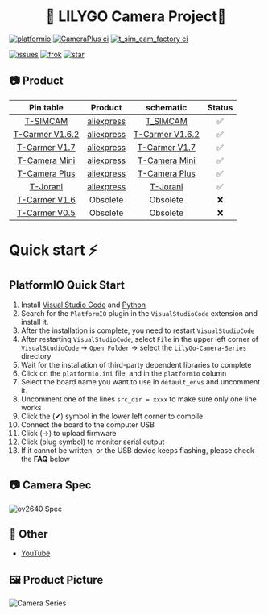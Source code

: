 <h1 align = "center">🌟 LILYGO Camera Project🌟</h1>

[![platformio](https://github.com/Xinyuan-LilyGO/LilyGo-Camera-Series/actions/workflows/platformio.yml/badge.svg)](https://github.com/Xinyuan-LilyGO/LilyGo-Camera-Series/actions/workflows/platformio.yml/build.yml)
[![CameraPlus ci](https://github.com/Xinyuan-LilyGO/LilyGo-Camera-Series/actions/workflows/camera-plus.yml/badge.svg)](https://github.com/Xinyuan-LilyGO/LilyGo-Camera-Series/actions/workflows/camera-plus.yml)
[![t_sim_cam_factory ci](https://github.com/Xinyuan-LilyGO/LilyGo-Camera-Series/actions/workflows/t-sim-factory.yml/badge.svg)](https://github.com/Xinyuan-LilyGO/LilyGo-Camera-Series/actions/workflows/t-sim-factory.yml)

[![issues](https://img.shields.io/github/issues/Xinyuan-LilyGO/LilyGo-Camera-Series)](https://github.com/Xinyuan-LilyGO/LilyGo-Camera-Series/issues)
[![frok](https://img.shields.io/github/forks/Xinyuan-LilyGO/LilyGo-Camera-Series)](https://github.com/Xinyuan-LilyGO/LilyGo-Camera-Series/graphs/contributors)
[![star](https://img.shields.io/github/stars/Xinyuan-LilyGO/LilyGo-Camera-Series)](https://github.com/Xinyuan-LilyGO/LilyGo-Camera-Series/stargazers)

## 📷 Product

|      Pin table       |      Product      |       schematic        | Status |
| :------------------: | :---------------: | :--------------------: | :----: |
|    [T-SIMCAM][1]     | [aliexpress][1-1] |    [T_SIMCAM][1-2]     |   ✅    |
| [T-Carmer V1.6.2][2] | [aliexpress][2-1] | [T-Carmer V1.6.2][2-2] |   ✅    |
|  [T-Carmer V1.7][3]  | [aliexpress][3-1] |  [T-Carmer V1.7][3-2]  |   ✅    |
|  [T-Camera Mini][4]  | [aliexpress][4-1] |  [T-Camera Mini][4-2]  |   ✅    |
|  [T-Camera Plus][5]  | [aliexpress][5-1] |  [T-Camera Plus][5-2]  |   ✅    |
|    [T-Joranl][6]     | [aliexpress][6-1] |    [T-Joranl][6-2]     |   ✅    |
|  [T-Carmer V1.6][7]  |     Obsolete      |        Obsolete        |   ❌    |
|  [T-Carmer V0.5][8]  |     Obsolete      |        Obsolete        |   ❌    |

[1]: docs/T_SIMCAM.md
[1-1]: https://www.aliexpress.com/item/3256804364693284.html
[1-2]: schematic/T_SIMCAM-V1.0_Schematic.pdf
[2]: docs/T_CarmerV162.md
[2-1]: https://www.aliexpress.com/item/32968683765.html
[2-2]: schematic/T_CameraV162_Schematic.pdf
[3]: docs/T_CarmerV17.md
[3-1]: https://www.aliexpress.com/item/32968683765.html
[3-2]: schematic/T_CameraV17_Schematic.pdf
[4]: docs/T_CameraMini.md
[4-1]: https://www.aliexpress.com/item/4000329886104.html
[4-2]: schematic/T_CameraMini_Schematic.pdf
[5]: docs/T_CameraPlus.md
[5-1]: https://www.aliexpress.com/item/32971057846.html
[5-2]: schematic/T_CameraPlus_Schematic.pdf
[6]: docs/T_Joranl.md
[6-1]: https://www.aliexpress.com/item/32952409255.html
[6-2]: schematic/T_Jornal_Schematic.pdf
[7]: docs/T_CarmerV16.md
[8]: docs/T_CarmerV05.md


# Quick start ⚡

## PlatformIO Quick Start 

1. Install [Visual Studio Code](https://code.visualstudio.com/) and [Python](https://www.python.org/)
2. Search for the `PlatformIO` plugin in the `VisualStudioCode` extension and install it.
3. After the installation is complete, you need to restart `VisualStudioCode`
4. After restarting `VisualStudioCode`, select `File` in the upper left corner of `VisualStudioCode` -> `Open Folder` -> select the `LilyGo-Camera-Series` directory
5. Wait for the installation of third-party dependent libraries to complete
6. Click on the `platformio.ini` file, and in the `platformio` column
7. Select the board name you want to use in `default_envs` and uncomment it.
8. Uncomment one of the lines `src_dir = xxxx` to make sure only one line works
9. Click the (✔) symbol in the lower left corner to compile
10. Connect the board to the computer USB
11. Click (→) to upload firmware
12. Click (plug symbol) to monitor serial output
13. If it cannot be written, or the USB device keeps flashing, please check the **FAQ** below



## 📷 Camera Spec

![ov2640 Spec](./docs/_static/readme/ov2640_spec.png)

## 📘 Other

- [YouTube](https://www.youtube.com/watch?v=CibcsmurTbo)

## 🖼 Product Picture

![Camera Series](./docs/_static/readme/camera_series.jpg)

